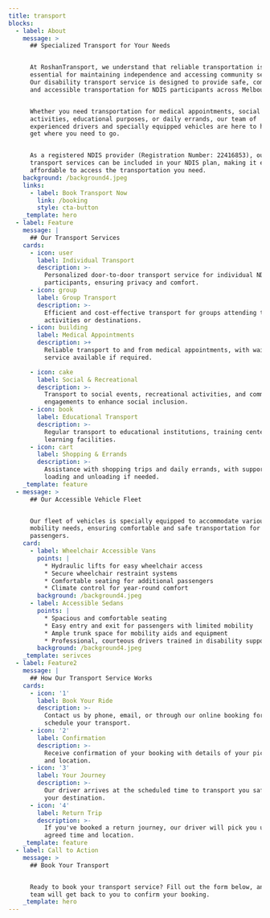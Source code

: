 ```yaml
---
title: transport
blocks:
  - label: About
    message: >
      ## Specialized Transport for Your Needs


      At RoshanTransport, we understand that reliable transportation is
      essential for maintaining independence and accessing community services.
      Our disability transport service is designed to provide safe, comfortable,
      and accessible transportation for NDIS participants across Melbourne.


      Whether you need transportation for medical appointments, social
      activities, educational purposes, or daily errands, our team of
      experienced drivers and specially equipped vehicles are here to help you
      get where you need to go.


      As a registered NDIS provider (Registration Number: 22416853), our
      transport services can be included in your NDIS plan, making it easy and
      affordable to access the transportation you need.
    background: /background4.jpeg
    links:
      - label: Book Transport Now
        link: /booking
        style: cta-button
    _template: hero
  - label: Feature
    message: |
      ## Our Transport Services
    cards:
      - icon: user
        label: Individual Transport
        description: >-
          Personalized door-to-door transport service for individual NDIS
          participants, ensuring privacy and comfort.
      - icon: group
        label: Group Transport
        description: >-
          Efficient and cost-effective transport for groups attending the same
          activities or destinations.
      - icon: building
        label: Medical Appointments
        description: >+
          Reliable transport to and from medical appointments, with waiting
          service available if required.

      - icon: cake
        label: Social & Recreational
        description: >-
          Transport to social events, recreational activities, and community
          engagements to enhance social inclusion.
      - icon: book
        label: Educational Transport
        description: >-
          Regular transport to educational institutions, training centers, and
          learning facilities.
      - icon: cart
        label: Shopping & Errands
        description: >-
          Assistance with shopping trips and daily errands, with support for
          loading and unloading if needed.
    _template: feature
  - message: >
      ## Our Accessible Vehicle Fleet


      Our fleet of vehicles is specially equipped to accommodate various
      mobility needs, ensuring comfortable and safe transportation for all
      passengers.
    card:
      - label: Wheelchair Accessible Vans
        points: |
          * Hydraulic lifts for easy wheelchair access
          * Secure wheelchair restraint systems
          * Comfortable seating for additional passengers
          * Climate control for year-round comfort
        background: /background4.jpeg
      - label: Accessible Sedans
        points: |
          * Spacious and comfortable seating
          * Easy entry and exit for passengers with limited mobility
          * Ample trunk space for mobility aids and equipment
          * Professional, courteous drivers trained in disability support
        background: /background4.jpeg
    _template: serivces
  - label: Feature2
    message: |
      ## How Our Transport Service Works
    cards:
      - icon: '1'
        label: Book Your Ride
        description: >-
          Contact us by phone, email, or through our online booking form to
          schedule your transport.
      - icon: '2'
        label: Confirmation
        description: >-
          Receive confirmation of your booking with details of your pickup time
          and location.
      - icon: '3'
        label: Your Journey
        description: >-
          Our driver arrives at the scheduled time to transport you safely to
          your destination.
      - icon: '4'
        label: Return Trip
        description: >-
          If you've booked a return journey, our driver will pick you up at the
          agreed time and location.
    _template: feature
  - label: Call to Action
    message: >
      ## Book Your Transport


      Ready to book your transport service? Fill out the form below, and our
      team will get back to you to confirm your booking.
    _template: hero
---
```


